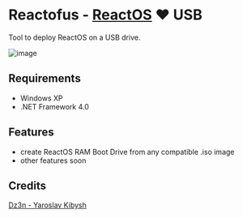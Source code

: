 # Reactofus - [ReactOS](https://github.com/reactos/reactos) :heart: USB
Tool to deploy ReactOS on a USB drive.

![image](https://user-images.githubusercontent.com/25367511/58763225-ccbffe80-8560-11e9-8b2f-c57ab494d908.png)

## Requirements
- Windows XP
- .NET Framework 4.0

## Features
- create ReactOS RAM Boot Drive from any compatible .iso image
- other features soon

## Credits
[Dz3n - Yaroslav Kibysh](https://github.com/feel-the-dz3n)
